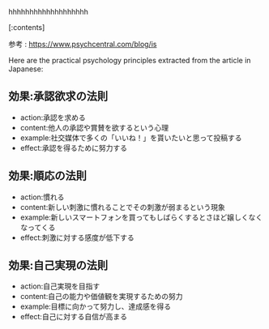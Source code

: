 

hhhhhhhhhhhhhhhhhhh
    
[:contents]

参考 : https://www.psychcentral.com/blog/is

Here are the practical psychology principles extracted from the article in Japanese:

## 効果:承認欲求の法則
- action:承認を求める
- content:他人の承認や賞賛を欲するという心理
- example:社交媒体で多くの「いいね！」を貰いたいと思って投稿する
- effect:承認を得るために努力する

## 効果:順応の法則
- action:慣れる
- content:新しい刺激に慣れることでその刺激が弱まるという現象
- example:新しいスマートフォンを買ってもしばらくするとさほど嬢しくなくなってくる
- effect:刺激に対する感度が低下する

## 効果:自己実現の法則
- action:自己実現を目指す
- content:自己の能力や価値観を実現するための努力
- example:目標に向かって努力し、達成感を得る
- effect:自己に対する自信が高まる

    